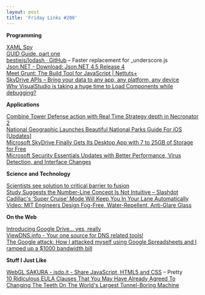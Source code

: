 ```yaml
---
layout: post
title: 'Friday Links #200'
---
```

**Programming**

[XAML Spy](http://xamlspy.com/)   
[GUID Guide, part one](http://blogs.msdn.com/b/ericlippert/archive/2012/04/24/guid-guide-part-one.aspx)   
[bestiejs/lodash · GitHub](https://github.com/bestiejs/lodash) – Faster replacement for _underscore.js   
[Json.NET - Download: Json.NET 4.5 Release 4](https://json.codeplex.com/releases/view/86584)   
[Meet Grunt: The Build Tool for JavaScript | Nettuts+](http://net.tutsplus.com/tutorials/javascript-ajax/meeting-grunt-the-build-tool-for-javascript/)   
[SkyDrive APIs – Bring your data to any app, any platform, any device](http://windowsteamblog.com/windows_live/b/windowslive/archive/2012/04/25/skydrive-apis-bring-your-data-to-any-app-any-platform-any-device.aspx)   
[Why VisualStudio is taking a huge time to Load Components while debugging?](http://www.kunal-chowdhury.com/2012/04/why-visualstudio-is-taking-huge-time-to.html)

**Applications**

[Combine Tower Defense action with Real Time Strategy depth in Necronator 2](http://www.freewaregenius.com/2012/04/27/combine-tower-defense-action-with-real-time-strategy-depth-in-necronator-2/)   
[National Geographic Launches Beautiful National Parks Guide For iOS [Updates]](http://www.makeuseof.com/tag/national-geographic-launches-beautiful-national-parks-guide-ios-updates/)   
[Microsoft SkyDrive Finally Gets Its Desktop App with 7 to 25GB of Storage for Free](http://www.techsupportalert.com/cdn/microsoft-skydrive-finally-gets-its-desktop-app.htm)   
[Microsoft Security Essentials Updates with Better Performance, Virus Detection, and Interface Changes](http://lifehacker.com/5905001/microsoft-security-essentials-updates-with-better-performance-virus-detection-and-interface-changes)

**Science and Technology**

[Scientists see solution to critical barrier to fusion](http://www.sciencedaily.com/releases/2012/04/120423143128.htm)   
[Study Suggests the Number-Line Concept Is Not Intuitive – Slashdot](http://science.slashdot.org/story/12/04/25/2357257/study-suggests-the-number-line-concept-is-not-intuitive)   
[Cadillac's ‘Super Cruise' Mode Will Keep You In Your Lane Automatically](http://www.popsci.com/cars/article/2012-04/cadillac%E2%80%99s-%E2%80%98super-cruise%E2%80%99-will-make-luxury-cars-even-more-luxurious)   
[Video: MIT Engineers Design Fog-Free, Water-Repellent, Anti-Glare Glass](http://www.popsci.com/technology/article/2012-04/mit-engineers-design-fog-free-water-repellent-and-no-glare-nano-glass)

**On the Web**

[Introducing Google Drive... yes, really](http://googleblog.blogspot.com/2012/04/introducing-google-drive-yes-really.html)   
[ViewDNS.info - Your one source for DNS related tools!](http://viewdns.info/)   
[The Google attack: How I attacked myself using Google Spreadsheets and I ramped up a $1000 bandwidth bill ](http://www.behind-the-enemy-lines.com/2012/04/google-attack-how-i-self-attacked.html)

**Stuff I Just Like**

[WebGL SAKURA - jsdo.it - Share JavaScript, HTML5 and CSS](http://jsdo.it/c5h12/dhSg/fullscreen) – Pretty   
[10 Ridiculous EULA Clauses That You May Have Already Agreed To](http://www.makeuseof.com/tag/10-ridiculous-eula-clauses-agreed/)   
[Changing The Teeth On The World's Largest Tunnel-Boring Machine](http://www.popsci.com/technology/article/2012-04/drill-dentists)
